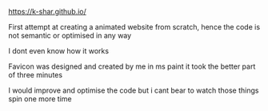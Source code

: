 https://k-shar.github.io/

First attempt at creating a animated website from scratch,
hence the code is not semantic or optimised in any way

I dont even know how it works

Favicon was designed and created by me in ms paint
it took the better part of three minutes

I would improve and optimise the code but i cant bear to watch those
things spin one more time

